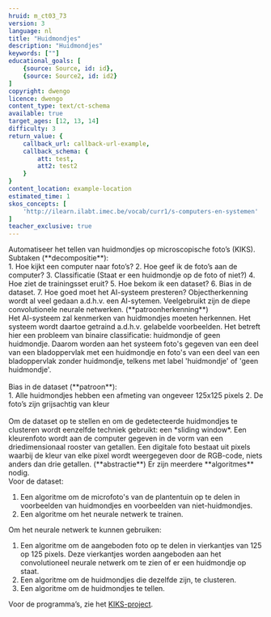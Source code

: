 ```yaml
---
hruid: m_ct03_73
version: 3
language: nl
title: "Huidmondjes"
description: "Huidmondjes"
keywords: [""]
educational_goals: [
    {source: Source, id: id}, 
    {source: Source2, id: id2}
]
copyright: dwengo
licence: dwengo
content_type: text/ct-schema
available: true
target_ages: [12, 13, 14]
difficulty: 3
return_value: {
    callback_url: callback-url-example,
    callback_schema: {
        att: test,
        att2: test2
    }
}
content_location: example-location
estimated_time: 1
skos_concepts: [
    'http://ilearn.ilabt.imec.be/vocab/curr1/s-computers-en-systemen'
]
teacher_exclusive: true
---
```


<context>
Automatiseer het tellen van huidmondjes op microscopische foto’s (KIKS).
</context>
<decomposition>
Subtaken (**decompositie**):<br>
1. Hoe kijkt een computer naar foto’s?
2. Hoe geef ik de foto’s aan de computer?
3. Classificatie (Staat er een huidmondje op de foto of niet?)
4. Hoe ziet de trainingsset eruit?
5. Hoe bekom ik een dataset?
6. Bias in de dataset.
7. Hoe goed moet het AI-systeem presteren?
</decomposition>
<patternRecognition>
Objectherkenning wordt al veel gedaan a.d.h.v. een AI-sytemen. Veelgebruikt zijn de diepe convolutionele neurale netwerken. (**patroonherkenning**)<br>
Het AI-systeem zal kenmerken van huidmondjes moeten herkennen. Het systeem wordt daartoe getraind a.d.h.v. gelabelde voorbeelden. Het betreft hier een probleem van binaire classificatie: huidmondje of geen huidmondje. Daarom worden aan het systeem foto's gegeven van een deel van een bladoppervlak met een huidmondje en foto's van een deel van een bladoppervlak zonder huidmondje, telkens met label 'huidmondje' of 'geen huidmondje'.<br><br>
Bias in de dataset (**patroon**): <br>
1. Alle huidmondjes hebben een afmeting van ongeveer 125x125 pixels
2. De foto’s zijn grijsachtig van kleur
<br><br>
Om de dataset op te stellen en om de gedetecteerde huidmondjes te clusteren wordt eenzelfde techniek gebruikt: een *sliding window*.    
</patternRecognition>
<abstraction>
Een kleurenfoto wordt aan de computer gegeven in de vorm van een driedimensionaal rooster van getallen. Een digitale foto bestaat uit pixels waarbij de kleur van elke pixel wordt weergegeven door de RGB-code, niets anders dan drie getallen. (**abstractie**)
</abstraction>
<algorithms>
Er zijn meerdere **algoritmes** nodig. <br>
Voor de dataset:
<ol>
    <li>Een algoritme om de microfoto's van de plantentuin op te delen in voorbeelden van huidmondjes en voorbeelden van niet-huidmondjes.</li>
    <li>Een algoritme om het neurale netwerk te trainen.</li>
</ol>
Om het neurale netwerk te kunnen gebruiken:
<ol>
    <li>Een algoritme om de aangeboden foto op te delen in vierkantjes van 125 op 125 pixels. Deze vierkantjes worden aangeboden aan het convolutioneel neurale netwerk om te zien of er een huidmondje op staat.</li>
    <li>Een algoritme om de huidmondjes die dezelfde zijn, te clusteren.   </li> 
    <li>Een algoritme om de huidmondjes te tellen. </li>
</ol>
</algorithms>
<implementation>
Voor de programma’s, zie het <a href="https://dwengo.org/kiks">KIKS-project</a>.
</implementation>

